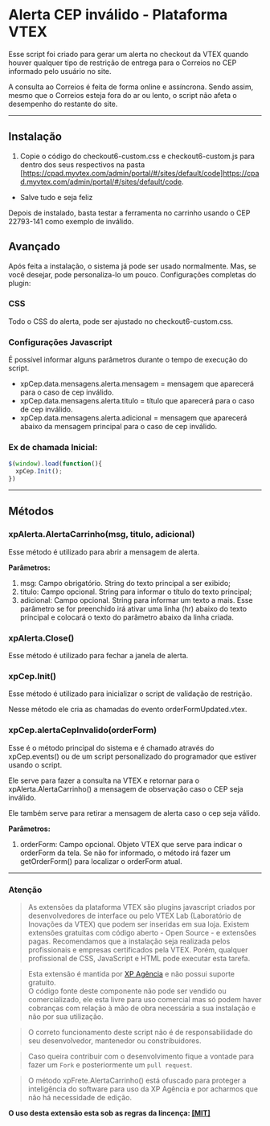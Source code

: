 # Alerta CEP inválido - Plataforma VTEX

Esse script foi criado para gerar um alerta no checkout da VTEX quando houver qualquer tipo de restrição de entrega para o Correios no CEP informado pelo usuário no site.

A consulta ao Correios é feita de forma online e assíncrona. Sendo assim, mesmo que o Correios esteja fora do ar ou lento, o script não afeta o desempenho do restante do site.

----------

## Instalação

1. Copie o código do checkout6-custom.css e checkout6-custom.js para dentro dos seus respectivos na pasta [https://cpad.myvtex.com/admin/portal/#/sites/default/code]https://cpad.myvtex.com/admin/portal/#/sites/default/code.

* Salve tudo e seja feliz

Depois de instalado, basta testar a ferramenta no carrinho usando o CEP 22793-141 como exemplo de inválido.

## Avançado

Após feita a instalação, o sistema já pode ser usado normalmente. Mas, se você desejar, pode personaliza-lo um pouco.
Configurações completas do plugin:

### CSS

Todo o CSS do alerta, pode ser ajustado no checkout6-custom.css.
  
### Configurações Javascript

É possível informar alguns parâmetros durante o tempo de execução do script.

* xpCep.data.mensagens.alerta.mensagem = mensagem que aparecerá para o caso de cep inválido.
* xpCep.data.mensagens.alerta.titulo = título que aparecerá para o caso de cep inválido.
* xpCep.data.mensagens.alerta.adicional = mensagem que aparecerá abaixo da mensagem principal para o caso de cep inválido.

### Ex de chamada Inicial:

```javascript
$(window).load(function(){
  xpCep.Init();
})
```

----------

## Métodos

### xpAlerta.AlertaCarrinho(msg, titulo, adicional)

Esse método é utilizado para abrir a mensagem de alerta.

**Parâmetros:**

1. msg: Campo obrigatório. String do texto principal a ser exibido;
2. titulo: Campo opcional. String para informar o título do texto principal;
3. adicional: Campo opcional. String para informar um texto a mais. Esse parâmetro se for preenchido irá ativar uma linha (hr) abaixo do texto principal e colocará o texto do parâmetro abaixo da linha criada.

### xpAlerta.Close()

Esse método é utilizado para fechar a janela de alerta.

### xpCep.Init()

Esse método é utilizado para inicializar o script de validação de restrição.

Nesse método ele cria as chamadas do evento orderFormUpdated.vtex.

### xpCep.alertaCepInvalido(orderForm)

Esse é o método principal do sistema e é chamado através do xpCep.events() ou de um script personalizado do programador que estiver usando o script.

Ele serve para fazer a consulta na VTEX e retornar para o xpAlerta.AlertaCarrinho() a mensagem de observação caso o CEP seja inválido. 

Ele também serve para retirar a mensagem de alerta caso o cep seja válido.

**Parâmetros:**

1. orderForm: Campo opcional. Objeto VTEX que serve para indicar o orderForm da tela. Se não for informado, o método irá fazer um getOrderForm() para localizar o orderForm atual.

----------

### Atenção

> As extensões da plataforma VTEX são plugins javascript criados por desenvolvedores de interface ou pelo VTEX Lab (Laboratório de Inovações da VTEX) que podem ser inseridas em sua loja. Existem extensões gratuitas com código aberto - Open Source - e extensões pagas.
> Recomendamos que a instalação seja realizada pelos profissionais e empresas certificados pela VTEX. Porém, qualquer profissional de CSS, JavaScript e HTML pode executar esta tarefa.

> Esta extensão é mantida por [XP Agência](http://www.xpagencia.com.br) e não possui suporte gratuito.  
> O código fonte deste componente não pode ser vendido ou comercializado, ele esta livre para uso comercial mas só podem haver cobranças com relação à mão de obra necessária a sua instalação e não por sua utilização.  

> O correto funcionamento deste script não é de responsabilidade do seu desenvolvedor, mantenedor ou constribuidores.  

> Caso queira contribuir com o desenvolvimento fique a vontade para fazer um `Fork` e posteriormente um `pull request`.

> O método xpFrete.AlertaCarrinho() está ofuscado para proteger a inteligência do software para uso da XP Agência e por acharmos que não há necessidade de edição.

**O uso desta extensão esta sob as regras da lincença: <a href="http://pt.wikipedia.org/wiki/Licen%C3%A7a_MIT" target="_blank">[MIT]</a>**
